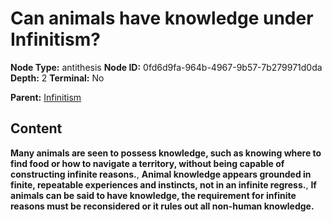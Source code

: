 # Can animals have knowledge under Infinitism?

**Node Type:** antithesis
**Node ID:** 0fd6d9fa-964b-4967-9b57-7b279971d0da
**Depth:** 2
**Terminal:** No

**Parent:** [Infinitism](infinitism.md)

## Content

**Many animals are seen to possess knowledge, such as knowing where to find food or how to navigate a territory, without being capable of constructing infinite reasons.**, **Animal knowledge appears grounded in finite, repeatable experiences and instincts, not in an infinite regress.**, **If animals can be said to have knowledge, the requirement for infinite reasons must be reconsidered or it rules out all non-human knowledge.**
